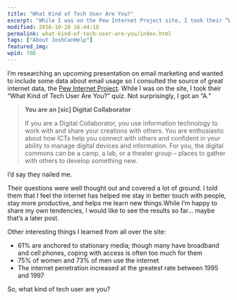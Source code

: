 ```yaml
---
title: "What Kind of Tech User Are You?"
excerpt: "While I was on the Pew Internet Project site, I took their “What Kind of Tech User Are You?” quiz. Not surprisingly, I got an A."
modified: 2016-10-20 16:44:18
permalink: what-kind-of-tech-user-are-you/index.html
tags: ["About JoshCanHelp"]
featured_img:
wpid: 786
---
```



I’m researching an upcoming presentation on email marketing and wanted to include some data about email usage so I consulted the source of great internet data, the [Pew Internet Project](http://pewinternet.org/). While I was on the site, I took their “What Kind of Tech User Are You?” quiz. Not surprisingly, I got an “A.”

> **You are an \[sic\] Digital Collaborator**
>
> If you are a Digital Collaborator, you use information technology to work with and share your creations with others. You are enthusiastic about how ICTs help you connect with others and confident in your ability to manage digital devices and information. For you, the digital commons can be a camp, a lab, or a theater group – places to gather with others to develop something new.

I’d say they nailed me.

Their questions were well thought out and covered a lot of ground. I told them that I feel the internet has helped me stay in better touch with people, stay more productive, and helps me learn new things.While I’m happy to share my own tendencies, I would like to see the results so far… maybe that’s a later post.

Other interesting things I learned from all over the site:

- 61% are anchored to stationary media; though many have broadband and cell phones, coping with access is often too much for them
- 75% of women and 73% of men use the internet
- The internet penetration increased at the greatest rate between 1995 and 1997

So, what kind of tech user are you?
